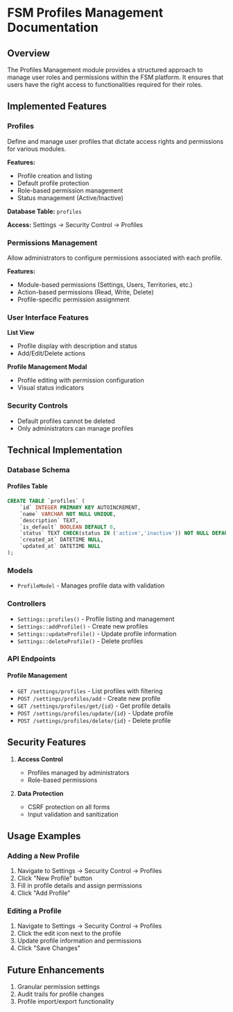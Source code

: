 # FSM Profiles Management Documentation

## Overview
The Profiles Management module provides a structured approach to manage user roles and permissions within the FSM platform. It ensures that users have the right access to functionalities required for their roles.

## Implemented Features

### Profiles
Define and manage user profiles that dictate access rights and permissions for various modules.

**Features:**
- Profile creation and listing
- Default profile protection
- Role-based permission management
- Status management (Active/Inactive)

**Database Table:** `profiles`

**Access:** Settings → Security Control → Profiles

### Permissions Management
Allow administrators to configure permissions associated with each profile.

**Features:**
- Module-based permissions (Settings, Users, Territories, etc.)
- Action-based permissions (Read, Write, Delete)
- Profile-specific permission assignment

### User Interface Features

**List View**
- Profile display with description and status
- Add/Edit/Delete actions

**Profile Management Modal**
- Profile editing with permission configuration
- Visual status indicators

### Security Controls
- Default profiles cannot be deleted
- Only administrators can manage profiles

## Technical Implementation

### Database Schema

#### Profiles Table
```sql
CREATE TABLE `profiles` (
    `id` INTEGER PRIMARY KEY AUTOINCREMENT,
    `name` VARCHAR NOT NULL UNIQUE,
    `description` TEXT,
    `is_default` BOOLEAN DEFAULT 0,
    `status` TEXT CHECK(status IN ('active','inactive')) NOT NULL DEFAULT 'active',
    `created_at` DATETIME NULL,
    `updated_at` DATETIME NULL
);
```

### Models
- `ProfileModel` - Manages profile data with validation

### Controllers
- `Settings::profiles()` - Profile listing and management
- `Settings::addProfile()` - Create new profiles
- `Settings::updateProfile()` - Update profile information
- `Settings::deleteProfile()` - Delete profiles

### API Endpoints

#### Profile Management
- `GET /settings/profiles` - List profiles with filtering
- `POST /settings/profiles/add` - Create new profile
- `GET /settings/profiles/get/{id}` - Get profile details
- `POST /settings/profiles/update/{id}` - Update profile
- `POST /settings/profiles/delete/{id}` - Delete profile

## Security Features

1. **Access Control**
   - Profiles managed by administrators
   - Role-based permissions

2. **Data Protection**
   - CSRF protection on all forms
   - Input validation and sanitization

## Usage Examples

### Adding a New Profile
1. Navigate to Settings → Security Control → Profiles
2. Click "New Profile" button
3. Fill in profile details and assign permissions
4. Click "Add Profile"

### Editing a Profile
1. Navigate to Settings → Security Control → Profiles
2. Click the edit icon next to the profile
3. Update profile information and permissions
4. Click "Save Changes"

## Future Enhancements
1. Granular permission settings
2. Audit trails for profile changes
3. Profile import/export functionality

